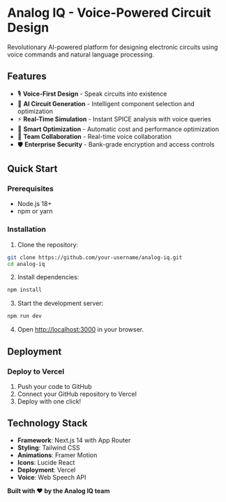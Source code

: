 # Analog IQ - Voice-Powered Circuit Design

Revolutionary AI-powered platform for designing electronic circuits using voice commands and natural language processing.

## Features

- 🎙️ **Voice-First Design** - Speak circuits into existence
- 🧠 **AI Circuit Generation** - Intelligent component selection and optimization
- ⚡ **Real-Time Simulation** - Instant SPICE analysis with voice queries
- 🔧 **Smart Optimization** - Automatic cost and performance optimization
- 👥 **Team Collaboration** - Real-time voice collaboration
- 🛡️ **Enterprise Security** - Bank-grade encryption and access controls

## Quick Start

### Prerequisites

- Node.js 18+ 
- npm or yarn

### Installation

1. Clone the repository:
```bash
git clone https://github.com/your-username/analog-iq.git
cd analog-iq
```

2. Install dependencies:
```bash
npm install
```

3. Start the development server:
```bash
npm run dev
```

4. Open [http://localhost:3000](http://localhost:3000) in your browser.

## Deployment

### Deploy to Vercel

1. Push your code to GitHub
2. Connect your GitHub repository to Vercel
3. Deploy with one click!

## Technology Stack

- **Framework**: Next.js 14 with App Router
- **Styling**: Tailwind CSS
- **Animations**: Framer Motion
- **Icons**: Lucide React
- **Deployment**: Vercel
- **Voice**: Web Speech API

**Built with ❤️ by the Analog IQ team**
